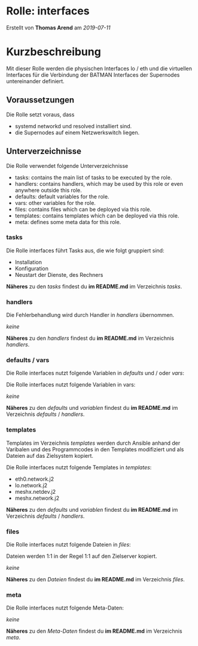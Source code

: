 # Rolle: interfaces

Erstellt von **Thomas Arend** am *2019-07-11*

# Kurzbeschreibung

Mit dieser Rolle werden die physischen Interfaces lo / eth und die virtuellen Interfaces für die Verbindung der BATMAN Interfaces der Supernodes untereinander definiert.

## Voraussetzungen

Die Rolle setzt voraus, dass

- systemd networkd und resolved installiert sind.
- die Supernodes auf einem Netzwerkswitch liegen.

## Unterverzeichnisse

Die Rolle verwendet folgende Unterverzeichnisse

- tasks:        contains the main list of tasks to be executed by the role.
- handlers:     contains handlers, which may be used by this role or even anywhere outside this role.
- defaults:     default variables for the role.
- vars:         other variables for the role.
- files:        contains files which can be deployed via this role.
- templates:    contains templates which can be deployed via this role.
- meta:         defines some meta data for this role.

### tasks

Die Rolle interfaces führt Tasks aus, die wie folgt gruppiert sind:

- Installation
- Konfiguration
- Neustart der Dienste, des Rechners

**Näheres** zu den *tasks* findest du **im README.md** im Verzeichnis *tasks*.

### handlers

Die Fehlerbehandlung wird durch Handler in *handlers* übernommen. 

*keine*

**Näheres** zu den *handlers* findest du **im README.md** im Verzeichnis *handlers*.

### defaults / vars

Die Rolle interfaces nutzt folgende Variablen in *defaults* und / oder *vars*:

Die Rolle interfaces nutzt folgende Variablen in vars:

*keine*

**Näheres** zu den *defaults* und *variablen* findest du **im README.md** im Verzeichnis *defaults* / *handlers*.

### templates

Templates im Verzeichnis *templates* werden durch Ansible anhand der Varibalen und des Programmcodes in den Templates modifiziert und als Dateien auf das Zielsystem kopiert.

Die Rolle interfaces nutzt folgende Templates in *templates*:

- eth0.network.j2
- lo.network.j2
- meshx.netdev.j2
- meshx.network.j2

**Näheres** zu den *defaults* und *variablen* findest du **im README.md** im Verzeichnis *defaults* / *handlers*.

### files

Die Rolle interfaces nutzt folgende Dateien in *files*:

Dateien werden 1:1 in der Regel 1:1 auf den Zielserver kopiert.

*keine*

**Näheres** zu den *Dateien* findest du **im README.md** im Verzeichnis *files*.

### meta

Die Rolle interfaces nutzt folgende Meta-Daten:

*keine*

**Näheres** zu den *Meta-Daten* findest du **im README.md** im Verzeichnis *meta*.